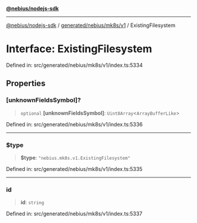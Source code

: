 [**@nebius/nodejs-sdk**](../../../../../README.md)

***

[@nebius/nodejs-sdk](../../../../../README.md) / [generated/nebius/mk8s/v1](../README.md) / ExistingFilesystem

# Interface: ExistingFilesystem

Defined in: src/generated/nebius/mk8s/v1/index.ts:5334

## Properties

### \[unknownFieldsSymbol\]?

> `optional` **\[unknownFieldsSymbol\]**: `Uint8Array`\<`ArrayBufferLike`\>

Defined in: src/generated/nebius/mk8s/v1/index.ts:5336

***

### $type

> **$type**: `"nebius.mk8s.v1.ExistingFilesystem"`

Defined in: src/generated/nebius/mk8s/v1/index.ts:5335

***

### id

> **id**: `string`

Defined in: src/generated/nebius/mk8s/v1/index.ts:5337
